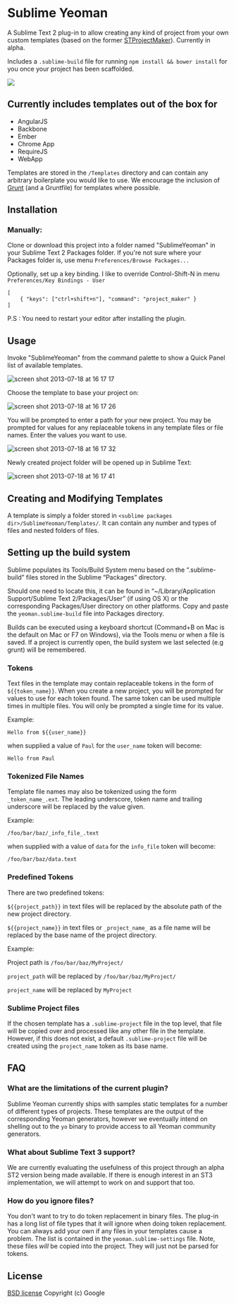 Sublime Yeoman
===================

A Sublime Text 2 plug-in to allow creating any kind of project from your own custom templates (based on the former [STProjectMaker](https://github.com/bit101/STProjectMaker)). Currently in alpha.

Includes a `.sublime-build` file for running `npm install && bower install` for you once your project has been scaffolded.

![](https://f.cloud.github.com/assets/110953/819687/680e6e5e-efb6-11e2-869a-9ffedfb101e4.jpg)

## Currently includes templates out of the box for

* AngularJS
* Backbone
* Ember
* Chrome App
* RequireJS
* WebApp

Templates are stored in the `/Templates` directory and can contain any arbitrary boilerplate you would like to use. We encourage the inclusion of [Grunt](http://gruntjs.com) (and a Gruntfile) for templates where possible.


## Installation

### Manually:

Clone or download this project into a folder named "SublimeYeoman" in your Sublime Text 2 Packages folder. If you're not sure where your Packages folder is, use menu `Preferences/Browse Packages...`

Optionally, set up a key binding. I like to override Control-Shift-N in menu `Preferences/Key Bindings - User`

	[
		{ "keys": ["ctrl+shift+n"], "command": "project_maker" }
	]

P.S : You need to restart your editor after installing the plugin.

## Usage

Invoke "SublimeYeoman" from the command palette to show a Quick Panel list of available templates.

![screen shot 2013-07-18 at 16 17 17](https://f.cloud.github.com/assets/110953/820070/4c290c7e-efbd-11e2-9a0c-2eb4b4425d75.png)

Choose the template to base your project on:

![screen shot 2013-07-18 at 16 17 26](https://f.cloud.github.com/assets/110953/820069/4c22802a-efbd-11e2-8eca-74712407b96a.png)


You will be prompted to enter a path for your new project. You may be prompted for values for any replaceable tokens in any template files or file names. Enter the values you want to use.

![screen shot 2013-07-18 at 16 17 32](https://f.cloud.github.com/assets/110953/820067/4c1b53fe-efbd-11e2-93d3-2fb66522021c.png)


Newly created project folder will be opened up in Sublime Text:

![screen shot 2013-07-18 at 16 17 41](https://f.cloud.github.com/assets/110953/820068/4c19005e-efbd-11e2-801e-0f2d5e9fd7f6.png)

## Creating and Modifying Templates

A template is simply a folder stored in `<sublime packages dir>/SublimeYeoman/Templates/`. It can contain any number and types of files and nested folders of files.

## Setting up the build system

Sublime populates its Tools/Build System menu based on the “.sublime-build” files stored in the Sublime “Packages” directory. 

Should one need to locate this, it can be found in “~/Library/Application Support/Sublime Text 2/Packages/User” (if using OS X) or the corresponding Packages/User directory on other platforms. Copy and paste the `yeoman.sublime-build` file into Packages directory.

Builds can be executed using a keyboard shortcut (Command+B on Mac is the default on Mac or F7 on Windows), via the Tools menu or when a file is saved. If a project is currently open, the build system we last selected (e.g grunt) will be remembered.

### Tokens

Text files in the template may contain replaceable tokens in the form of `${{token_name}}`. When you create a new project, you will be prompted for values to use for each token found. The same token can be used multiple times in multiple files. You will only be prompted a single time for its value.

Example:

	Hello from ${{user_name}}

when supplied a value of `Paul` for the `user_name` token will become:

	Hello from Paul

### Tokenized File Names

Template file names may also be tokenized using the form `_token_name_.ext`. The leading underscore, token name and trailing underscore will be replaced by the value given.

Example:

	/foo/bar/baz/_info_file_.text

when supplied with a value of `data` for the `info_file` token will become:

	/foo/bar/baz/data.text


### Predefined Tokens

There are two predefined tokens:

`${{project_path}}` in text files will be replaced by the absolute path of the new project directory.

`${{project_name}}` in text files or `_project_name_` as a file name will be replaced by the base name of the project directory.

Example:

Project path is `/foo/bar/baz/MyProject/`

`project_path` will be replaced by `/foo/bar/baz/MyProject/`

`project_name` will be replaced by `MyProject`

### Sublime Project files

If the chosen template has a `.sublime-project` file in the top level, that file will be copied over and processed like any other file in the template. However, if this does not exist, a default `.sublime-project` file will be created using the `project_name` token as its base name. 

## FAQ

### What are the limitations of the current plugin?

Sublime Yeoman currently ships with samples static templates for a number of different types of projects. These templates are the output of the corresponding Yeoman generators, however we eventually intend on shelling out to the `yo` binary to provide access to all Yeoman community generators.

### What about Sublime Text 3 support?

We are currently evaluating the usefulness of this project through an alpha ST2 version being made available. If there is enough interest in an ST3 implementation, we will attempt to work on and support that too. 

### How do you ignore files?

You don't want to try to do token replacement in binary files. The plug-in has a long list of file types that it will ignore when doing token replacement. You can always add your own if any files in your templates cause a problem. The list is contained in the `yeoman.sublime-settings` file. Note, these files _will_ be copied into the project. They will just not be parsed for tokens.


## License

[BSD license](http://opensource.org/licenses/bsd-license.php)
Copyright (c) Google
